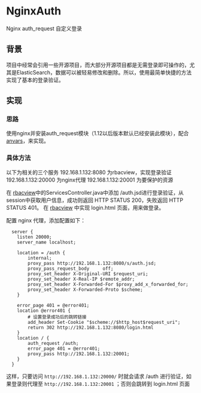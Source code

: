 # NginxAuth
Nginx auth_request 自定义登录

## 背景
  项目中经常会引用一些开源项目，而大部分开源项目都是无需登录即可操作的，尤其是ElasticSearch，数据可以被轻易修改和删除。所以，使用最简单快捷的方法实现了基本的登录验证。
  
## 实现
### 思路
  使用nginx并安装auth_request模块（1.12以后版本默认已经安装此模块），配合 [anvars](https://github.com/bogies/anvars)，来实现。
### 具体方法
以下为相关的三个服务
192.168.1.132:8080 为rbacview，实现登录验证
192.168.1.132:20000 为nginx代理
192.168.1.132:20001 为要保护的资源

  在 [rbacview](https://github.com/bogies/anvars/blob/develop/rbacview/src/main/java/org/bogies/tommy/controller/ServicesController.java)中的ServicesController.java中添加 /auth.jsd进行登录验证，从session中获取用户信息，成功则返回 HTTP STATUS 200，失败返回 HTTP STATUS 401。
  在 [rbacview](https://github.com/bogies/anvars/blob/develop/rbacview/src/main/webapp/login/login.jsp) 中实现 login.html 页面，用来做登录。
  
  配置 nginx 代理，添加配置如下：
  
```
  server {
    listen 20000;
    server_name localhost;

    location = /auth {
        internal;
        proxy_pass http://192.168.1.132:8080/s/auth.jsd;
        proxy_pass_request_body     off;
        proxy_set_header X-Original-URI $request_uri;
        proxy_set_header X-Real-IP $remote_addr;
        proxy_set_header X-Forwarded-For $proxy_add_x_forwarded_for;
        proxy_set_header X-Forwarded-Proto $scheme;
    }

    error_page 401 = @error401;
    location @error401 {
        # 设置登录成功后的跳转链接
        add_header Set-Cookie "$scheme://$http_host$request_uri";
        return 302 http://192.168.1.132:8080/login.html
    }
    location / {
        auth_request /auth;
        error_page 401 = @error401;
        proxy_pass http://192.168.1.132:20001;
    }
  }
```

  这样，只要访问 `http://192.168.1.132:20000/` 时就会请求 /auth 进行验证，如果登录则代理至 `http://192.168.1.132:20001` ；否则会跳转到 login.html 页面
